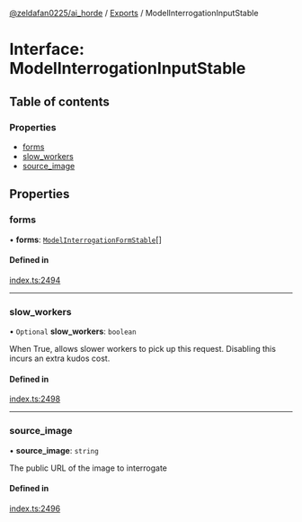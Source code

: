 [@zeldafan0225/ai_horde](../README.md) / [Exports](../modules.md) / ModelInterrogationInputStable

# Interface: ModelInterrogationInputStable

## Table of contents

### Properties

- [forms](ModelInterrogationInputStable.md#forms)
- [slow\_workers](ModelInterrogationInputStable.md#slow_workers)
- [source\_image](ModelInterrogationInputStable.md#source_image)

## Properties

### forms

• **forms**: [`ModelInterrogationFormStable`](ModelInterrogationFormStable.md)[]

#### Defined in

[index.ts:2494](https://github.com/ZeldaFan0225/ai_horde/blob/100bbe4/index.ts#L2494)

___

### slow\_workers

• `Optional` **slow\_workers**: `boolean`

When True, allows slower workers to pick up this request. Disabling this incurs an extra kudos cost.

#### Defined in

[index.ts:2498](https://github.com/ZeldaFan0225/ai_horde/blob/100bbe4/index.ts#L2498)

___

### source\_image

• **source\_image**: `string`

The public URL of the image to interrogate

#### Defined in

[index.ts:2496](https://github.com/ZeldaFan0225/ai_horde/blob/100bbe4/index.ts#L2496)
